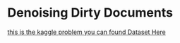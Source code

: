 # Denoising Dirty Documents

[this is the kaggle problem you can found Dataset Here](https://www.kaggle.com/c/denoising-dirty-documents/data)
